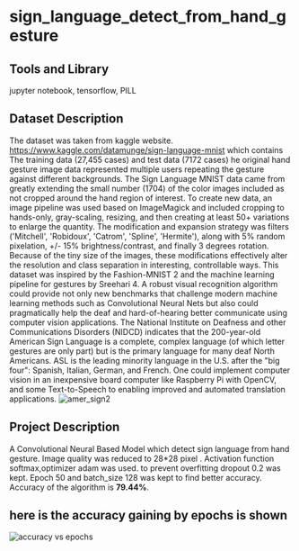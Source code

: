# sign_language_detect_from_hand_gesture #
## Tools and Library ##
jupyter notebook, tensorflow, PILL
## Dataset Description ##
The dataset was taken from kaggle website. https://www.kaggle.com/datamunge/sign-language-mnist which contains The training data (27,455 cases) and test data (7172 cases)
he original hand gesture image data represented multiple users repeating the gesture against different backgrounds. The Sign Language MNIST data came from greatly extending the small number (1704) of the color images included as not cropped around the hand region of interest. To create new data, an image pipeline was used based on ImageMagick and included cropping to hands-only, gray-scaling, resizing, and then creating at least 50+ variations to enlarge the quantity. The modification and expansion strategy was filters ('Mitchell', 'Robidoux', 'Catrom', 'Spline', 'Hermite'), along with 5% random pixelation, +/- 15% brightness/contrast, and finally 3 degrees rotation. Because of the tiny size of the images, these modifications effectively alter the resolution and class separation in interesting, controllable ways.
This dataset was inspired by the Fashion-MNIST 2 and the machine learning pipeline for gestures by Sreehari 4.
A robust visual recognition algorithm could provide not only new benchmarks that challenge modern machine learning methods such as Convolutional Neural Nets but also could pragmatically help the deaf and hard-of-hearing better communicate using computer vision applications. The National Institute on Deafness and other Communications Disorders (NIDCD) indicates that the 200-year-old American Sign Language is a complete, complex language (of which letter gestures are only part) but is the primary language for many deaf North Americans. ASL is the leading minority language in the U.S. after the "big four": Spanish, Italian, German, and French. One could implement computer vision in an inexpensive board computer like Raspberry Pi with OpenCV, and some Text-to-Speech to enabling improved and automated translation applications.
![amer_sign2](https://user-images.githubusercontent.com/23102524/56342884-07e9b680-61db-11e9-9a9c-b2819e9318c6.png)

## Project Description ##
A Convolutional Neural Based Model which detect sign language from hand gesture. Image quality was reduced to 28*28 pixel . Activation function softmax,optimizer adam was used. to prevent overfitting dropout 0.2 was kept. Epoch 50 and batch_size 128 was kept to find better accuracy.
Accuracy of the algorithm is **79.44%**.
## here is the accuracy gaining by epochs is shown ##
![accuracy vs epochs](https://user-images.githubusercontent.com/23102524/56343429-8e52c800-61dc-11e9-83ed-d1146dfe063f.JPG)
